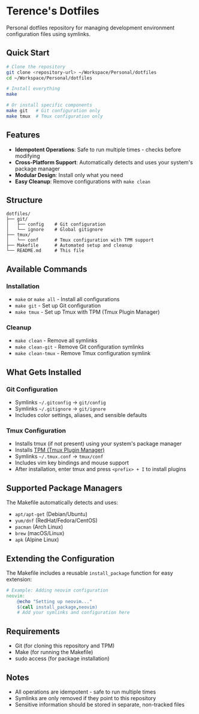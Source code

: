# Terence's Dotfiles

Personal dotfiles repository for managing development environment configuration files using symlinks.

## Quick Start

```bash
# Clone the repository
git clone <repository-url> ~/Workspace/Personal/dotfiles
cd ~/Workspace/Personal/dotfiles

# Install everything
make

# Or install specific components
make git   # Git configuration only
make tmux  # Tmux configuration only
```

## Features

- **Idempotent Operations**: Safe to run multiple times - checks before modifying
- **Cross-Platform Support**: Automatically detects and uses your system's package manager
- **Modular Design**: Install only what you need
- **Easy Cleanup**: Remove configurations with `make clean`

## Structure

```
dotfiles/
├── git/
│   ├── config    # Git configuration
│   └── ignore    # Global gitignore
├── tmux/
│   └── conf      # Tmux configuration with TPM support
├── Makefile      # Automated setup and cleanup
└── README.md     # This file
```

## Available Commands

### Installation
- `make` or `make all` - Install all configurations
- `make git` - Set up Git configuration
- `make tmux` - Set up Tmux with TPM (Tmux Plugin Manager)

### Cleanup
- `make clean` - Remove all symlinks
- `make clean-git` - Remove Git configuration symlinks
- `make clean-tmux` - Remove Tmux configuration symlink

## What Gets Installed

### Git Configuration
- Symlinks `~/.gitconfig` → `git/config`
- Symlinks `~/.gitignore` → `git/ignore`
- Includes color settings, aliases, and sensible defaults

### Tmux Configuration
- Installs tmux (if not present) using your system's package manager
- Installs [TPM (Tmux Plugin Manager)](https://github.com/tmux-plugins/tpm)
- Symlinks `~/.tmux.conf` → `tmux/conf`
- Includes vim key bindings and mouse support
- After installation, enter tmux and press `<prefix> + I` to install plugins

## Supported Package Managers

The Makefile automatically detects and uses:
- `apt/apt-get` (Debian/Ubuntu)
- `yum/dnf` (RedHat/Fedora/CentOS)
- `pacman` (Arch Linux)
- `brew` (macOS/Linux)
- `apk` (Alpine Linux)

## Extending the Configuration

The Makefile includes a reusable `install_package` function for easy extension:

```makefile
# Example: Adding neovim configuration
neovim:
	@echo "Setting up neovim..."
	$(call install_package,neovim)
	# Add your symlinks and configuration here
```

## Requirements

- Git (for cloning this repository and TPM)
- Make (for running the Makefile)
- sudo access (for package installation)

## Notes

- All operations are idempotent - safe to run multiple times
- Symlinks are only removed if they point to this repository
- Sensitive information should be stored in separate, non-tracked files